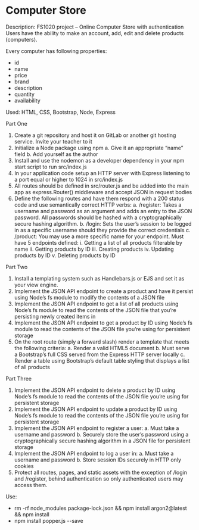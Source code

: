 # Computer Store

Description: FS1020 project – 
Online Computer Store with authentication Users have the ability to make 
an account, add, edit and delete products (computers).

Every computer has following properties:
- id
- name
- price
- brand
- description
- quantity
- availability

Used: HTML, CSS, Bootstrap, Node, Express

Part One

1.	Create a git repository and host it on GitLab or another git hosting service. Invite your teacher to it
2.	Initialize a Node package using npm a. Give it an appropriate “name” field b. Add yourself as the author
3.	Install and use the nodemon as a developer dependency in your npm start script to run src/index.js
4.	In your application code setup an HTTP server with Express listening to a port equal or higher to 1024 in src/index.js
5.	All routes should be defined in src/router.js and be added into the main app as express.Router() middleware and accept JSON in request bodies
6.	Define the following routes and have them respond with a 200 status code and use semantically correct HTTP verbs: a. /register: Takes a username and password as an argument and adds an entry to the JSON password. All passwords should be hashed with a cryptographically secure hashing algorithm. b. /login: Sets the user’s session to be logged in as a specific username should they provide the correct credentials c. /product: You may use a more specific name for your endpoint. Must have 5 endpoints defined: i. Getting a list of all products filterable by name ii. Getting products by ID iii. Creating products iv. Updating products by ID v. Deleting products by ID

Part Two

1.	Install a templating system such as Handlebars.js or EJS and set it as your view engine.
2.	Implement the JSON API endpoint to create a product and have it persist using Node’s fs module to modify the contents of a JSON file
3.	Implement the JSON API endpoint to get a list of all products using Node’s fs module to read the contents of the JSON file that you’re persisting newly created items in
4.	Implement the JSON API endpoint to get a product by ID using Node’s fs module to read the contents of the JSON file you’re using for persistent storage
5.	On the root route (simply a forward slash) render a template that meets the following criteria: a. Render a valid HTML5 document b. Must serve a Bootstrap’s full CSS served from the Express HTTP server locally c. Render a table using Bootstrap’s default table styling that displays a list of all products

Part Three

1.	Implement the JSON API endpoint to delete a product by ID using Node’s fs module to read the contents of the JSON file you’re using for persistent storage
2.	Implement the JSON API endpoint to update a product by ID using Node’s fs module to read the contents of the JSON file you’re using for persistent storage
3.	Implement the JSON API endpoint to register a user: a. Must take a username and password b. Securely store the user’s password using a cryptographically secure hashing algorithm in a JSON file for persistent storage
4.	Implement the JSON API endpoint to log a user in: a. Must take a username and password b. Store session IDs securely in HTTP only cookies
5.	Protect all routes, pages, and static assets with the exception of /login and /register, behind authentication so only authenticated users may access them.


Use: 

*  rm -rf node_modules package-lock.json && npm install argon2@latest && npm install
*  npm install popper.js --save

